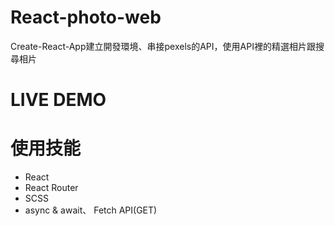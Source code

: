 # React-photo-web
Create-React-App建立開發環境、串接pexels的API，使用API裡的精選相片跟搜尋相片
# LIVE DEMO
# 使用技能
- React
- React Router
- SCSS
- async & await、 Fetch API(GET)

